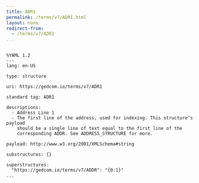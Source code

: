 ```yaml
---
title: ADR1
permalink: /terms/v7/ADR1.html
layout: none
redirect-from:
  - /terms/v7/ADR1
...
```


```

%YAML 1.2
---
lang: en-US

type: structure

uri: https://gedcom.io/terms/v7/ADR1

standard tag: ADR1

descriptions:
  - Address Line 1
  - The first line of the address, used for indexing. This structure’s payload
    should be a single line of text equal to the first line of the
    corresponding ADDR. See ADDRESS_STRUCTURE for more.

payload: http://www.w3.org/2001/XMLSchema#string

substructures: {}

superstructures:
  "https://gedcom.io/terms/v7/ADDR": "{0:1}"
...

```
